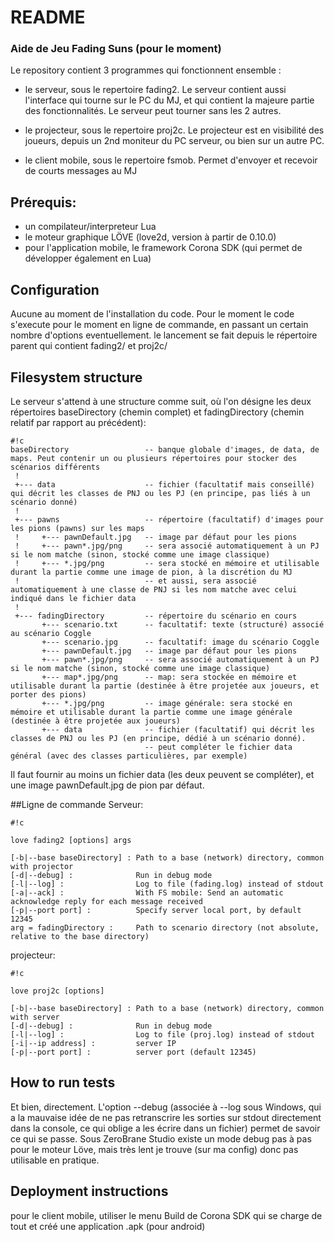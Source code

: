 # README #

### Aide de Jeu Fading Suns (pour le moment) ###

Le repository contient 3 programmes qui fonctionnent ensemble :

- le serveur, sous le repertoire fading2. Le serveur contient aussi l'interface qui tourne sur le PC du MJ, et qui contient la majeure partie des fonctionnalités. Le serveur peut tourner sans les 2 autres.

- le projecteur, sous le repertoire proj2c. Le projecteur est en visibilité des joueurs, depuis un 2nd moniteur du PC serveur, ou bien sur un autre PC. 

- le client mobile, sous le repertoire fsmob. Permet d'envoyer et recevoir de courts messages au MJ

## Prérequis:
- un compilateur/interpreteur Lua
- le moteur graphique LÖVE (love2d, version à partir de 0.10.0)
- pour l'application mobile, le framework Corona SDK (qui permet de développer également en Lua)

## Configuration
Aucune au moment de l'installation du code.
Pour le moment le code s'execute pour le moment en ligne de commande, en passant un certain nombre d'options eventuellement.
le lancement se fait depuis le répertoire parent qui contient fading2/ et proj2c/

## Filesystem structure
Le serveur s'attend à une structure comme suit, où l'on désigne les deux répertoires baseDirectory (chemin complet) et fadingDirectory (chemin relatif par rapport au
précédent):

```
#!c
baseDirectory                 -- banque globale d'images, de data, de maps. Peut contenir un ou plusieurs répertoires pour stocker des scénarios différents
 !
 +--- data                    -- fichier (facultatif mais conseillé) qui décrit les classes de PNJ ou les PJ (en principe, pas liés à un scénario donné)
 !
 +--- pawns                   -- répertoire (facultatif) d'images pour les pions (pawns) sur les maps
 !     +--- pawnDefault.jpg   -- image par défaut pour les pions
 !     +--- pawn*.jpg/png     -- sera associé automatiquement à un PJ si le nom matche (sinon, stocké comme une image classique)
 !     +--- *.jpg/png         -- sera stocké en mémoire et utilisable durant la partie comme une image de pion, à la discrétion du MJ
 !                            -- et aussi, sera associé automatiquement à une classe de PNJ si les nom matche avec celui indiqué dans le fichier data
 !
 +--- fadingDirectory         -- répertoire du scénario en cours
       +--- scenario.txt      -- facultatif: texte (structuré) associé au scénario Coggle
       +--- scenario.jpg      -- facultatif: image du scénario Coggle
       +--- pawnDefault.jpg   -- image par défaut pour les pions
       +--- pawn*.jpg/png     -- sera associé automatiquement à un PJ si le nom matche (sinon, stocké comme une image classique)
       +--- map*.jpg/png      -- map: sera stockée en mémoire et utilisable durant la partie (destinée à être projetée aux joueurs, et porter des pions) 
       +--- *.jpg/png         -- image générale: sera stocké en mémoire et utilisable durant la partie comme une image générale (destinée à être projetée aux joueurs) 
       +--- data              -- fichier (facultatif) qui décrit les classes de PNJ ou les PJ (en principe, dédié à un scénario donné).
                              -- peut compléter le fichier data général (avec des classes particulières, par exemple)
```

Il faut fournir au moins un fichier data (les deux peuvent se compléter), et une image pawnDefault.jpg de pion par défaut.

##Ligne de commande
Serveur:

```
#!c

love fading2 [options] args

[-b|--base baseDirectory] : Path to a base (network) directory, common with projector
[-d|--debug] :              Run in debug mode
[-l|--log] :                Log to file (fading.log) instead of stdout
[-a|--ack] :                With FS mobile: Send an automatic acknowledge reply for each message received
[-p|--port port] :          Specify server local port, by default 12345
arg = fadingDirectory :     Path to scenario directory (not absolute, relative to the base directory)
```

projecteur:

```
#!c

love proj2c [options]

[-b|--base baseDirectory] : Path to a base (network) directory, common with server
[-d|--debug] :              Run in debug mode
[-l|--log] :                Log to file (proj.log) instead of stdout
[-i|--ip address] :         server IP 
[-p|--port port] :          server port (default 12345)
```

## How to run tests
Et bien, directement. L'option --debug (associée à --log sous Windows, qui a la mauvaise idée de ne pas retranscrire les sorties sur stdout directement dans la console, ce qui oblige a les écrire dans un fichier) permet de savoir ce qui se passe. Sous ZeroBrane Studio existe un mode debug pas à pas pour le moteur Löve, mais très lent je trouve (sur ma config) donc pas utilisable en pratique.


## Deployment instructions

pour le client mobile, utiliser le menu Build de Corona SDK qui se charge de tout et créé une application .apk (pour android)
